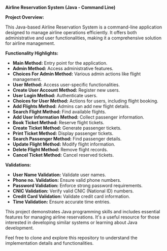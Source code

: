 **Airline Reservation System (Java - Command Line)**

**Project Overview:**

This Java-based Airline Reservation System is a command-line application designed to manage airline operations efficiently. 
It offers both administrative and user functionalities, making it a comprehensive solution for airline management.

**Functionality Highlights:**

- **Main Method:** Entry point for the application.
- **Admin Method:** Access administrative features.
- **Choices For Admin Method:** Various admin actions like flight management.
- **User Method:** Access user-specific functionalities.
- **Create User Account Method:** Register new users.
- **User Login Method:** Authenticate users.
- **Choices for User Method:** Actions for users, including flight booking.
- **Add Flights Method:** Admins can add new flight details.
- **Search Flight Method:** Find available flights.
- **Add User Information Method:** Collect passenger information.
- **Book Ticket Method:** Reserve flight tickets.
- **Create Ticket Method:** Generate passenger tickets.
- **Print Ticket Method:** Display passenger tickets.
- **Search Passenger Method:** Find passenger details.
- **Update Flight Method:** Modify flight information.
- **Delete Flight Method:** Remove flight records.
- **Cancel Ticket Method:** Cancel reserved tickets.

**Validations:**

- **User Name Validation:** Validate user names.
- **Phone no. Validation:** Ensure valid phone numbers.
- **Password Validation:** Enforce strong password requirements.
- **CNIC Validation:** Verify valid CNIC (National ID) numbers.
- **Credit Card Validation:** Validate credit card information.
- **Time Validation:** Ensure accurate time entries.

This project demonstrates Java programming skills and includes essential features for managing airline reservations. 
It's a useful resource for those interested in developing similar systems or learning about Java development.

Feel free to clone and explore this repository to understand the implementation details and functionalities.
